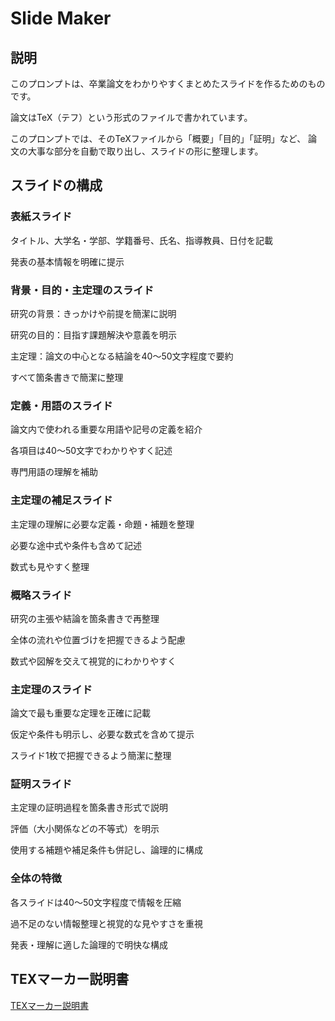 # Slide Maker

## 説明

このプロンプトは、卒業論文をわかりやすくまとめたスライドを作るためのものです。

論文はTeX（テフ）という形式のファイルで書かれています。

このプロンプトでは、そのTeXファイルから「概要」「目的」「証明」など、
論文の大事な部分を自動で取り出し、スライドの形に整理します。

## スライドの構成

### 表紙スライド

タイトル、大学名・学部、学籍番号、氏名、指導教員、日付を記載

発表の基本情報を明確に提示

### 背景・目的・主定理のスライド

研究の背景：きっかけや前提を簡潔に説明

研究の目的：目指す課題解決や意義を明示

主定理：論文の中心となる結論を40〜50文字程度で要約

すべて箇条書きで簡潔に整理

### 定義・用語のスライド

論文内で使われる重要な用語や記号の定義を紹介

各項目は40〜50文字でわかりやすく記述

専門用語の理解を補助

### 主定理の補足スライド

主定理の理解に必要な定義・命題・補題を整理

必要な途中式や条件も含めて記述

数式も見やすく整理

### 概略スライド

研究の主張や結論を箇条書きで再整理

全体の流れや位置づけを把握できるよう配慮

数式や図解を交えて視覚的にわかりやすく

### 主定理のスライド

論文で最も重要な定理を正確に記載

仮定や条件も明示し、必要な数式を含めて提示

スライド1枚で把握できるよう簡潔に整理

### 証明スライド

主定理の証明過程を箇条書き形式で説明

評価（大小関係などの不等式）を明示

使用する補題や補足条件も併記し、論理的に構成

### 全体の特徴

各スライドは40〜50文字程度で情報を圧縮

過不足のない情報整理と視覚的な見やすさを重視

発表・理解に適した論理的で明快な構成

## TEXマーカー説明書

[TEXマーカー説明書](https://github.com/KazumasaFujiwaraSeminar2024/SlideMaker/blob/develop/TEX%E3%83%9E%E3%83%BC%E3%82%AB%E3%83%BC%E8%AA%AC%E6%98%8E%E6%9B%B8.md)